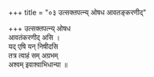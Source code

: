 +++
title = "०३ उत्सक्तपत्न्य् ओषध आवतङ्करणीद्"

+++
उत्सक्तपत्न्य् ओषध  
आवतंकरणीद् असि ।  
यद् एषि यन् निषीदसि  
तत्र त्वाहं सम् अग्रभम्  
अश्वम् इवाश्वाभिधान्या ॥